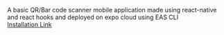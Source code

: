 A basic QR/Bar code scanner mobile application made using react-native and react hooks and deployed on expo cloud using EAS CLI <br /> 
[Installation Link](https://expo.dev/accounts/aryamanm09/projects/qrCodeScanner/builds/2abb383e-bc12-4a0a-b3e5-e840ffd61bbf)
